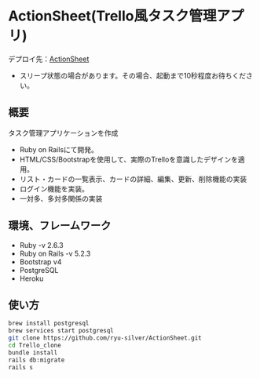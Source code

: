 #  ActionSheet(Trello風タスク管理アプリ)
デプロイ先：[ActionSheet](https://action-sheet.herokuapp.com/)

- スリープ状態の場合があります。その場合、起動まで10秒程度お待ちください。

## 概要
タスク管理アプリケーションを作成

- Ruby on Railsにて開発。
- HTML/CSS/Bootstrapを使用して、実際のTrelloを意識したデザインを適用。
- リスト・カードの一覧表示、カードの詳細、編集、更新、削除機能の実装
- ログイン機能を実装。
- 一対多、多対多関係の実装

## 環境、フレームワーク 
- Ruby  -v 2.6.3
- Ruby on Rails -v 5.2.3
- Bootstrap v4
- PostgreSQL
- Heroku 

## 使い方

```bash
brew install postgresql
brew services start postgresql
git clone https://github.com/ryu-silver/ActionSheet.git
cd Trello_clone
bundle install
rails db:migrate
rails s
```
